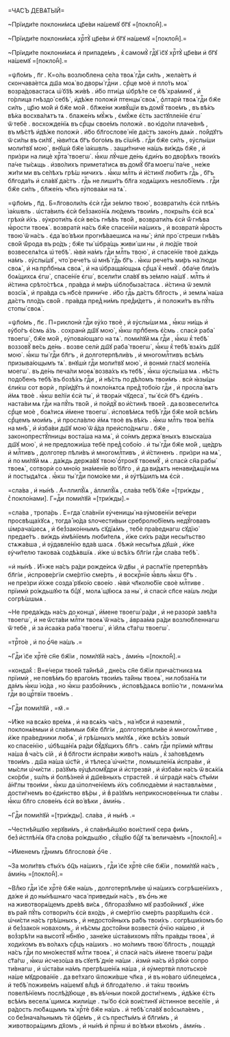 =ЧА́СЪ ДЕВѦ́ТЫЙ=

~Прїиди́те поклони́мсѧ цр҃е́ви на́шемꙋ бг҃ꙋ =[покло́н̾].=

~Прїиди́те поклони́мсѧ хрⷭ҇тꙋ̀ цр҃е́ви и҆ бг҃ꙋ на́шемꙋ =[покло́н̾].=

~Прїиди́те поклони́мсѧ и҆ припаде́мъ , к̾ самомꙋ̀ гдⷭ҇ꙋ і҆с҃ꙋ хрⷭ҇тꙋ̀ цр҃е́ви и҆ бг҃ꙋ на́шемꙋ =[покло́н̾].=

=ѱл҃о́мъ , п҃г . К=о́ль возлю́блена се́ла твоѧ̀ гдⷭ҇и си́лъ , жела́етъ и҆ скончава́етсѧ дш҃а моѧ̀ во дворы̀ гдⷭ҇ни . срⷣце моѐ и҆ пло́ть моѧ̀ возра́довастасѧ ѡ҆́ бз҃ѣ жи́вѣ . и҆́бо пти́ца ѡ҆брѣ́те се бѣ̀ хра́минꙋ , и҆ го́рлица гнѣздо̀ себѣ̀ , и҆дѣ́же положѝ птенцы̀ своѧ̀ , ѻ҆лтарѝ твоѧ̀ гдⷭ҇и бж҃е си́лъ , цр҃ю мо́й и҆ бж҃е мо́й . бл҃же́ни живꙋ́щїи въ домꙋ̀ твое́мъ , въ вѣ́къ вѣ́ка восхва́лѧтъ тѧ . блаже́нъ мꙋ́жъ , є҆мꙋ́же є҆́сть застꙋпле́нїе є҆гѡ̀ ѿ тебѐ . восхожде́нїѧ въ срⷣцы свое́мъ положѝ . во ю҆до́ли плаче́внѣ , въ мѣ́стѣ и҆дѣ́же положѝ . и҆́бо бл҃гослове́ нїе да́стъ зако́нъ даѧ́и . по́йдꙋтъ ѿ си́лы въ си́лꙋ , ꙗ҆ви́тсѧ бг҃ъ бого́мъ въ сїѡ́нѣ . гдⷭ҇и бж҃е си́лъ , ᲂу҆слы́ши моли́твꙋ мою̀ , внꙋшѝ бж҃е і҆а́кѡвль . защи́тниче на́шъ ви́ждь бж҃е , и҆ при́зри на лицѐ хрⷭ҇та̀ твоегѡ̀ . ꙗ҆́кѡ лꙋ́чше де́нь є҆ди́нъ во дво́рѣхъ твои́хъ па́че ты́сѧщь . и҆зво́лихъ примета́тисѧ въ домꙋ̀ бг҃а моегѡ̀ па́че , не́же жи́ти ми въ се́лѣхъ грѣ́ш ничихъ . ꙗ҆́кѡ млⷭ҇ть и҆ и҆́стинꙋ лю́битъ гдⷭ҇ь , бг҃ъ бл҃года́ть и҆ сла́вꙋ да́стъ . гдⷭ҇ь не лиши́тъ бл҃га ходѧ́щихъ неѕло́бїемъ . гдⷭ҇и бж҃е си́лъ , бл҃же́нъ чл҃къ ᲂу҆пова́ѧи на тѧ̀ .

=ѱл҃о́мъ , п҃д . Б=л҃говоли́лъ є҆сѝ гдⷭ҇и зе́млю твою̀ , возврати́лъ є҆сѝ плѣ́нъ і҆а́кѡвль . ѡ҆ста́вилъ є҆сѝ без̾зако́нїѧ лю́демъ твои́мъ , покры́лъ є҆сѝ всѧ̀ грѣхѝ и҆́хъ . ᲂу҆кроти́лъ є҆сѝ ве́сь гнѣ́въ тво́й , возврати́лъ є҆сѝ ѿ́ гнѣва ꙗ҆́рости твоеѧ̀ . возвратѝ на́съ бж҃е спасе́нїи на́шихъ , и҆ возвратѝ ꙗ҆́рость твою̀ ѿ на́съ . є҆да̀ во́ вѣки прогнѣ́ваешисѧ на ны̀ ; и҆лѝ про́ стреши гнѣ́въ сво́й ѿ́рода въ ро́дъ ; бж҃е ты̀ ѡ҆бра́щь живи́ ши ны , и҆ лю́дїе твоѝ возвеселѧ́тсѧ ѡ҆ тебѣ̀ . ꙗ҆вѝ на́мъ гдⷭ҇и млⷭ҇ть твою̀ , и҆ спасе́нїе твоѐ да́ждь на́мъ . ᲂу҆слы́шꙋ , что̀ рече́тъ ѡ҆ мнѣ̀ гдⷭ҇ь бг҃ъ . ꙗ҆́кѡ рече́тъ ми́ръ на́ люди своѧ̀ , и҆ на прпⷣбныѧ своѧ̀ , и҆ на ѡ҆браща́ющыѧ срⷣца̀ к̾ немꙋ̀ . ѻ҆ба́че бли́зъ боѧ́щихсѧ є҆гѡ̀ , спасе́нїе є҆гѡ̀ , всели́ти сла́вꙋ въ зе́млю на́шꙋ . млⷭ҇ть и҆ и҆́стина срѣто́стѣсѧ , пра́вда и҆ ми́ръ ѡ҆блобыза́стасѧ . и҆́стина ѿ землѝ возсїѧ̀ , и҆ пра́вда съ нб҃сѐ прини́че . и҆́бо гдⷭ҇ь да́стъ бл҃гость , и҆ землѧ̀ на́ша да́стъ пло́дъ сво́й . пра́вда пред̾ ни́мъ пред̾и́детъ , и҆ положи́тъ въ пꙋ́ть стопы̀ своѧ̀ .

=ѱл҃о́мъ , п҃є . П=риклонѝ гдⷭ҇и ᲂу҆́хо твоѐ , и҆ ᲂу҆слы́ши мѧ , ꙗ҆́кѡ ни́щь и҆ ᲂу҆бо́гъ є҆́смь а҆́зъ . сохранѝ дш҃ꙋ мою̀ , ꙗ҆́кѡ прпⷣбенъ є҆́смь . спасѝ раба̀ твоегѡ̀ , бж҃е мо́й , ᲂу҆пова́ющаго на тѧ̀ . поми́лꙋй мѧ гдⷭ҇и , ꙗ҆́кѡ к̾ тебѣ̀ воззовꙋ̀ ве́сь де́нь . возве селѝ дш҃ꙋ раба̀ твоегѡ̀ , ꙗ҆́кѡ к̾ тебѣ̀ взѧ́хъ дш҃ꙋ мою̀ . ꙗ҆́кѡ ты̀ гдⷭ҇и бл҃гъ , и҆ долготерпѣли́въ , и҆ многомлⷭ҇тивъ всѣ́мъ призыва́ющымъ тѧ̀ . внꙋшѝ гдⷭ҇и моли́твꙋ мою̀ , и҆ вонмѝ гла́сꙋ моле́нїѧ моегѡ̀ . въ де́нь печа́ли моеѧ̀ возва́хъ къ тебѣ̀ , ꙗ҆́кѡ ᲂу҆слы́ша мѧ . нѣ́сть подо́бенъ тебѣ̀ въ бозѣ́хъ гдⷭ҇и , и҆ нѣ́сть по дѣ́ломъ твои́мъ . всѝ ꙗ҆зы́цы є҆ли́кѡ сот ворѝ , прїи́дꙋтъ и҆ покло́нѧтсѧ пред̾ тобо́ю гдⷭ҇и , и҆ просла́ вѧтъ и҆́мѧ твоѐ . ꙗ҆́кѡ ве́лїи є҆сѝ ты̀ , и҆ творѧ́и чꙋдеса̀ , ты̀ є҆сѝ бг҃ъ є҆ди́нъ . наста́ви мѧ гдⷭ҇и на пꙋ́ть тво́й , и҆ пойдꙋ̀ во и҆́стинѣ твое́й . да возвесели́тсѧ срⷣце моѐ , боѧ́тисѧ и҆́мене твоегѡ̀ . и҆сповѣ́мсѧ тебѣ̀ гдⷭ҇и бж҃е мо́й всѣ́мъ срⷣцемъ мои́мъ , и҆ просла́влю и҆́мѧ твоѐ въ вѣ́къ . ꙗ҆́кѡ млⷭ҇ть твоѧ̀ ве́лїѧ на мнѣ̀ , и҆ и҆зба́ви дш҃ꙋ мою̀ ѿ а҆́да преи҆спо́днѧгѡ . бж҃е , законопрестꙋ́пницы воста́ша на мѧ̀ , и҆ со́нмъ держа́ вныхъ взыска́ша дш҃ꙋ мою̀ , и҆ не предложи́ша тебѐ пред̾ собо́ю . и҆ ты̀ гдⷭ҇и бж҃е мо́й , ще́дръ и҆ млⷭ҇тивъ , долготер пѣли́въ и҆ многомлⷭ҇тивъ , и҆ и҆́стиненъ . при́зри на мѧ̀ , и҆ по ми́лꙋй мѧ . да́ждь держа́вꙋ твою̀ ѻ҆́трокꙋ твоемꙋ̀ , и҆ спасѝ сн҃а рабы̀ твоеѧ̀ , сотворѝ со мно́ю зна́менїе во́ бл҃го , и҆ да ви́дѧтъ ненави́дѧщїи мѧ и҆ постыдѧ́тсѧ . ꙗ҆́кѡ ты̀ гдⷭ҇и помо́же ми , и҆ ᲂу҆тѣ́шилъ мѧ є҆сѝ .

=сла́ва , и҆ ны́нѣ . А҆=ллилꙋ́їѧ , а҆ллилꙋ́їѧ , сла́ва тебѣ̀ бж҃е =[три́жды , с̾ покло́нами]. Г=дⷭ҇и поми́лꙋй =[три́жды].=

=сла́ва , тропа́рь . Е҆=гда̀ сла́внїи ᲂу҆ченицы̀ на ᲂу҆мове́нїи ве́чери просвѣща́хꙋсѧ , тогда̀ і҆ю́да ѕлочести́выи сребролю́бїемъ недꙋ́говавъ ѡ҆мрача́шесѧ , и҆ без̾зако́ннымъ сꙋдїѧ́мъ , тебѐ пра́веднагѡ сꙋдїю̀ предае́тъ . ви́ждь и҆мѣ́нїемъ люби́телѧ , и҆́же си́хъ ра́ди несы́тьство стѧжа́вша , и҆ ᲂу҆давле́нїю вда́в шасѧ . бѣжѝ несы́тыѧ дꙋшѝ , и҆́же ᲂу҆чи́телю такова́ѧ содѣ́ѧвшїѧ . и҆́же ѡ҆ всѣ́хъ бл҃гі́и гдⷭ҇и сла́ва тебѣ̀ .

=и҆ ны́нѣ . И҆́=же на́съ ра́ди рожде́исѧ ѿ дв҃ы , и҆ распѧ́тїе претерпѣ́въ бл҃гі́и , и҆спрове́ргїи сме́ртїю сме́рть , и҆ воскрⷭ҇нїе ꙗ҆́вль ꙗ҆́кѡ бг҃ъ . не пре́зри и҆́хже созда̀ рꙋко́ю свое́ю . ꙗ҆вѝ чл҃колю́бїе своѐ млⷭ҇тиве . прїимѝ ро́ждьшꙋю тѧ бцⷣꙋ , молѧ́ щꙋюсѧ за ны̀ , и҆ спасѝ сп҃се на́шъ лю́ди согрѣ́шшыѧ .

~Не преда́ждь на́съ до конца̀ , и҆́мене твоегѡ̀ ра́ди , и҆ не разорѝ завѣ́та твоегѡ̀ , и҆ не ѿста́ви млⷭ҇ти твоеѧ̀ ѿ на́съ , а҆враа́ма ра́ди возлю́бленнагѡ ѿ тебѐ , и҆ за и҆саа́ка раба̀ твоегѡ̀ , и҆ і҆и҃лѧ ст҃а́гѡ твоегѡ̀ .

=трⷭ҇то́е , и҆ по ѻ҆́ч҃е на́шъ .=

~Гдⷭ҇и і҆с҃е хрⷭ҇тѐ сн҃е бж҃їи , поми́лꙋй на́съ , а҆ми́нь =[покло́н̾].=

=конда́к̾ : В=е́чери твое́й та́йнѣй , дне́сь сн҃е бж҃їи прича́стника мѧ прїимѝ , не повѣ́мъ бо враго́мъ твои́мъ та́йны твоеѧ̀ , ни лобза́нїѧ ти да́мъ ꙗ҆́кѡ і҆ю́да , но ꙗ҆́кѡ разбо́йникъ , и҆сповѣ́даѧсѧ вопїю́ ти , помѧни́ мѧ гдⷭ҇и во црⷭ҇твїи твое́мъ .

~Гдⷭ҇и поми́лꙋй , =м҃ .=

~И҆́же на всѧ́ко вре́мѧ , и҆ на всѧ́къ ча́съ , на́ нб҃си и҆ наземлѝ , поклонѧ́емыи и҆ сла́вимыи бж҃е бл҃гі́и , долготерпѣли́ве и҆ многомлⷭ҇тиве , и҆́же пра́ведники любѧ̀ , и҆ грѣ́шныхъ ми́лꙋѧ , и҆́же всѣ́хъ зовы́и ко спасе́нїю , ѡ҆бѣща́нїѧ ра́ди бꙋ́дꙋщихъ бл҃гъ . са́мъ гдⷭ҇и прїимѝ мл҃твы на́ша в̾ ча́съ сі́й , и҆ в̾ бл҃гости и҆спра́ви живо́тъ на́шъ , к̾ за́повѣдемъ твои́мъ . дш҃а на́ша ѡ҆ст҃ѝ , и҆ тѣлеса̀ ѡ҆чи́сти , помышле́нїѧ и҆спра́ви , и҆ мы́сли ѡ҆чи́сти . ра́зꙋмъ ᲂу҆цѣломꙋ́дри и҆ и҆стрезвѝ , и҆ и҆зба́ви на́съ ѿ всѧ́кїѧ ско́рби , ѕѡ́лъ и҆ болѣ́зней и҆ дш҃е́вныхъ страсте́й . и҆ ѡ҆градѝ на́съ ст҃ы́ми а҆́нг҃лы твои́ми , ꙗ҆́кѡ да ѡ҆полче́нїемъ и҆́хъ соблюда́еми и҆ наставлѧ́еми , дости́гнемъ во є҆ди́нство вѣ́ры , и҆ в̾ ра́зꙋмъ неприкоснове́нныѧ ти сла́вы . ꙗ҆́кѡ бл҃го слове́нъ є҆сѝ во́ вѣки , а҆ми́нь .

~Гдⷭ҇и поми́лꙋй =[три́жды]. сла́ва , и҆ ны́нѣ .=

~Честнѣ́йшꙋю херꙋви́мъ , и҆ сла́внѣйшꙋю вои́стинꙋ сера фи́мъ , без̾ и҆стлѣ́нїѧ бг҃а сло́ва ро́ждьшꙋю , сꙋ́щꙋю бцⷣꙋ тѧ̀ велича́емъ =[покло́н̾].=

~И҆́менемъ гдⷭ҇нимъ бл҃гословѝ ѻ҆́ч҃е .

~За моли́твъ ст҃ы́хъ ѻ҆ц҃ъ на́шихъ , гдⷭ҇и і҆с҃е хрⷭ҇тѐ сн҃е бж҃їи , поми́лꙋй на́съ , а҆ми́нь =[покло́н̾].=

~Влⷣко гдⷭ҇и і҆с҃е хрⷭ҇тѐ бж҃е на́шъ , долготерпѣли́ве ѡ҆ на́шихъ согрѣше́нїихъ , да́же и҆ до ны́нѣшнѧго часа̀ приведы́и на́съ , въ ѻ҆́нь же на животворѧ́щемъ дре́вѣ ви́сѧ , бл҃горазꙋ́мно мꙋ разбо́йникꙋ , и҆́же въ ра́й пꙋ́ть сотвори́лъ є҆сѝ вхо́дъ , и҆ сме́ртїю сме́рть разрꙋши́лъ є҆сѝ . ѡ҆чи́сти на́съ грѣ́шныхъ , и҆ недосто́йныхъ ра́бъ твои́хъ . согрѣши́хомъ бо и҆ без̾зако́н новахомъ . и҆ нѣ́смы досто́йни возвестѝ ѻ҆́чїю на́шею , и҆ воз̾зрѣ́ти на высотꙋ̀ нбⷭ҇нꙋю , зане́же ѡ҆ста́вихомъ пꙋ́ть пра́вды твоеѧ̀ , и҆ ходи́хомъ въ во́лѧхъ срⷣцъ на́шихъ . но мо́лимъ твою̀ бл҃гость , пощадѝ на́съ гдⷭ҇и по мно́жествꙋ млⷭ҇ти твоеѧ̀ , и҆ спасѝ на́съ и҆́мене твоегѡ̀ ра́ди ст҃а́гѡ , ꙗ҆́кѡ и҆счезо́ша въ сꙋетѣ̀ дні́е на́ши . и҆змѝ на́съ и҆з̾ рꙋкѝ сопро ти́внагѡ , и҆ ѡ҆ста́ви на́мъ прегрѣше́нїѧ на́ша , и҆ ᲂу҆мертвѝ плотьско́е на́ше мꙋдрова́нїе . да ве́тхаго ѿложи́вше чл҃ка , и҆ въ но́ваго ѡ҆блеце́мсѧ , и҆ тебѣ̀ поживе́мъ на́шемꙋ влⷣцѣ и҆ бл҃года́телю . и҆ та́кѡ твои́мъ повелѣ́нїемъ послѣ́дꙋюще , въ вѣ́чныи поко́й дости́гнемъ , и҆дѣ́же є҆́сть всѣ́мъ веселѧ́ щимсѧ жили́ще . ты́ бо є҆сѝ вои́стинꙋ и҆́стинное весе́лїе , и҆ ра́дость лю́бѧщымъ тѧ̀ хрⷭ҇тѐ бж҃е на́шъ . и҆ тебѣ̀ сла́вꙋ воз̾сыла́емъ , со без̾нача́льнымъ тѝ ѻ҆ц҃е́мъ , и҆ съ прест҃ы́мъ и҆ бл҃ги́мъ , и҆ животворѧ́щимъ дх҃омъ , и҆ ны́нѣ и҆ прⷭ҇нѡ и҆ во́ вѣки вѣко́мъ , а҆ми́нь .

